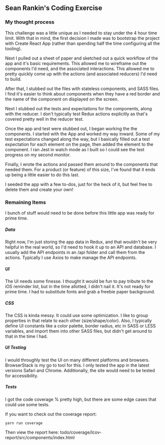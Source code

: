 ## Sean Rankin's Coding Exercise

### My thought process

This challenge was a little unique as I needed to stay under the 4 hour time limit. With that in mind, the first decision I made was to bootstrap the project with Create React App (rather than spending half the time configuring all the tooling).

Next I pulled out a sheet of paper and sketched out a quick workflow of the app and it's basic requirements. This allowed me to wireframe out the components I'd need, and the associated interactions. This allowed me to pretty quickly come up with the actions (and associated reducers) I'd need to build.

After that, I stubbed out the files with stateless components, and SASS files. I find it's easier to think about components when they have a red border and the name of the component on displayed on the screen.

Next I stubbed out the tests and expectations for the components, along with the reducer. I don't typically test Redux actions explicitly as that's covered pretty well in the reducer test.

Once the app and test were stubbed out, I began working the the components. I started with the App and worked my way inward. Some of my test expectations changed along the way, but I basically filled out a test expectation for each element on the page, then added the element to the component. I ran Jest in watch mode as I built so I could see the test progress on my second monitor.

Finally, I wrote the actions and passed them around to the components that needed them. For a product (or feature) of this size, I've found that it ends up being a little easier to do this last.

I seeded the app with a few to-dos, just for the heck of it, but feel free to delete them and create your own!

### Remaining Items

I bunch of stuff would need to be done before this little app was ready for prime time.

##### Data
Right now, I'm just storing the app data in Redux, and that wouldn't be very helpful in the real world, so I'd need to hook it up to an API and database. I usually add the API endpoints in an /api folder and call them from the actions. Typically I use Axios to make manage the API endpoints.

##### UI
The UI needs some finesse. I thought it would be fun to pay tribute to the iOS reminder list, but in the time allotted, I didn't nail it. It's not ready for prime time. I had to substitute fonts and grab a freebie paper background.

##### CSS
The CSS is kinda messy. It could use some optimization. I like to group properties in that relate to each other (size/shape/color). Also, I typically define UI constants like a color palette, border radius, etc in SASS or LESS variables, and import them into other SASS files, but didn't get around to that in the time I had.

##### UI Testing
I would throughly test the UI on many different platforms and browsers. BrowserStack is my go to tool for this. I only tested the app in the latest versions Safari and Chrome. Additionally, the site would need to be tested for accessibility.

##### Tests
I got the code coverage % pretty high, but there are some edge cases that could use some tests.

If you want to check out the coverage report:
```
yarn run coverage
```
Then view the report here:
todo/coverage/lcov-report/src/components/index.html
